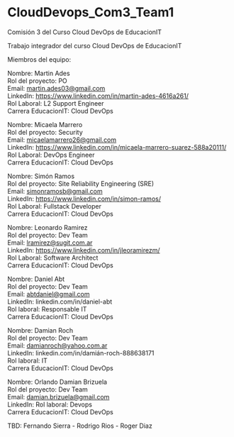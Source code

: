 # CloudDevops_Com3_Team1
Comisión 3 del Curso Cloud DevOps de EducacionIT

Trabajo integrador del curso Cloud DevOps de EducacionIT 

Miembros del equipo:

Nombre: Martin Ades\
Rol del proyecto: PO\
Email: martin.ades03@gmail.com\
LinkedIn: https://www.linkedin.com/in/martin-ades-4616a261/ \
Rol Laboral: L2 Support Engineer\
Carrera EducacionIT: Cloud DevOps

Nombre:  Micaela Marrero\
Rol del proyecto: Security\
Email: micaelamarrero26@gmail.com\
LinkedIn: https://www.linkedin.com/in/micaela-marrero-suarez-588a20111/ \
Rol Laboral: DevOps Engineer\
Carrera EducacionIT: Cloud DevOps

Nombre: Simón Ramos\
Rol del proyecto: Site Reliability Engineering (SRE)\
Email: simonramosb@gmail.com\
LinkedIn: https://www.linkedin.com/in/simon-ramos/ \
Rol Laboral: Fullstack Developer\
Carrera EducacionIT: Cloud DevOps

Nombre: Leonardo Ramirez\
Rol del proyecto: Dev Team\
Email: lramirez@sugit.com.ar\
LinkedIn: https://www.linkedin.com/in/jleoramirezm/ \
Rol Laboral: Software Architect\
Carrera EducacionIT: Cloud DevOps

Nombre: Daniel Abt\
Rol del proyecto: Dev Team\
Email: abtdaniel@gmail.com\
LinkedIn: linkedin.com/in/daniel-abt \
Rol laboral: Responsable IT\
Carrera EducacionIT: Cloud DevOps

Nombre: Damian Roch\
Rol del proyecto: Dev Team\
Email: damianroch@yahoo.com.ar\
LinkedIn: linkedin.com/in/damián-roch-888638171 \
Rol laboral: IT\
Carrera EducacionIT: Cloud DevOps

Nombre: Orlando Damian Brizuela\
Rol del proyecto: Dev Team\
Email: damian.brizuela@gmail.com\
LinkedIn:
Rol laboral: Devops\
Carrera EducacionIT: Cloud DevOps

TBD: Fernando Sierra - Rodrigo Rios - Roger Diaz